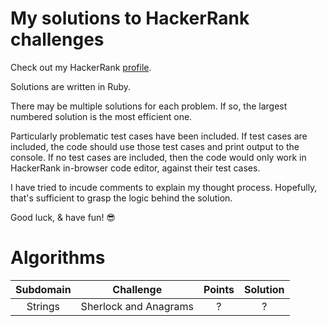 # My solutions to HackerRank challenges

Check out my HackerRank [profile](https://www.hackerrank.com/suman_vanan).

Solutions are written in Ruby.

There may be multiple solutions for each problem. If so, the largest numbered solution is the most efficient one.

Particularly problematic test cases have been included. If test cases are included, the code should use those test cases and print output to the console. 
If no test cases are included, then the code would only work in HackerRank in-browser code editor, against their test cases.

I have tried to incude comments to explain my thought process. Hopefully, that's sufficient to grasp the logic behind the solution.

Good luck, & have fun! :sunglasses:

# Algorithms

| Subdomain | Challenge             | Points | Solution |
| :-------: | :-------------------: | :----: | :------: |
| Strings   | Sherlock and Anagrams | ?      | ?        |

